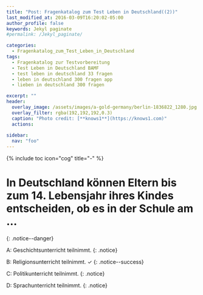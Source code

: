 ```yaml
---
title: "Post: Fragenkatalog zum Test Leben in Deutschland((2))"
last_modified_at: 2016-03-09T16:20:02-05:00
author_profile: false
keywords: Jekyl paginate
#permalink: /Jekyl_paginate/

categories:
  - Fragenkatalog_zum_Test_Leben_in_Deutschland 
tags:
  - Fragenkatalog zur Testvorbereitung
  - Test Leben in Deutschland BAMF
  - test leben in deutschland 33 fragen
  - leben in deutschland 300 fragen app
  - lieben in deutschland 300 fragen

excerpt: ""
header:
  overlay_image: /assets/images/a-gold-germany/berlin-1836822_1280.jpg
  overlay_filter: rgba(192,192,192,0.3)
  caption: "Photo credit: [**knows1**](https://knows1.com)"
  actions:
    
sidebar:
  nav: "foo"
---
```


{% include toc icon="cog" title="-" %}

# In Deutschland können Eltern bis zum 14. Lebensjahr ihres Kindes entscheiden, ob es in der Schule am …
{: .notice--danger}

A: Geschichtsunterricht teilnimmt.
 {: .notice}

B: Religionsunterricht teilnimmt. ✓
{: .notice--success}

C: Politikunterricht teilnimmt.
 {: .notice}

D: Sprachunterricht teilnimmt.
 {: .notice}
